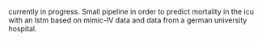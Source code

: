 currently in progress. Small pipeline in order to predict mortality in the icu with an lstm based on mimic-IV data and data from a german university hospital.
